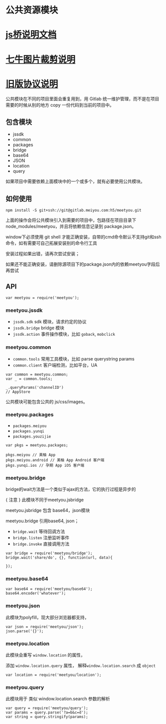 # 公共资源模块

# [js桥说明文档](http://git.meiyou.im/iOS/iOS/wikis/URI)

# [七牛图片裁剪说明](http://developer.qiniu.com/code/v6/api/kodo-api/image/imageview2.html)

# [旧版协议说明](http://gitlab.meiyou.com/h5/meetyou/blob/master/docs/oldbridge.md)

公共模块在不同的项目里面会重复用到，用 Gitlab 统一维护管理，而不是在项目需要的时候从别的地方 copy 一份代码到当前的项目中。

## 包含模块

- jssdk
- common
- packages
- bridge
- base64
- JSON
- location
- query

如果项目中需要依赖上面模块中的一个或多个，就有必要使用公共模块。

## 如何使用

```
npm install -S git+ssh://git@gitlab.meiyou.com:h5/meetyou.git
```

上面的操作会将公共模块引入到需要的项目中，包路径在项目目录下 node_modules/meetyou，并且将依赖信息记录到 package.json。

window下必须使用 git shell 才能正确安装，自带的cmd命令默认不支持git和ssh命令，如有需要可自己拓展安装别的命令行工具

安装过程如果出错，请再次尝试安装；

如果还不能正确安装，请删除源项目下的package.json内的依赖meetyou字段后再尝试

## API

```
var meetyou = require('meetyou');
```

### meetyou.jssdk

- `jssdk.sdk` sdk 模块，请求约定的协议
- `jssdk.bridge` bridge 模块
- `jssdk.action` 事件操作模块，比如 `goback`, `mobclick`

### meetyou.common

- `common.tools` 常用工具模块，比如 parse querystring params
- `common.client` 客户端检测，比如平台，UA

```
var common = meetyou.common;
var _ = common.tools;

_.queryParams('channelID')
// AppStore
```

公共模块可能包含公共的 js/css/images。

### meetyou.packages

- `packages.meiyou`
- `packages.yunqi`
- `packages.youzijie`

```
var pkgs = meetyou.packages;

pkgs.meiyou // 美柚 App
pkgs.meiyou.android // 美柚 App Android 客户端
pkgs.yunqi.ios // 孕期 App iOS 客户端
```

### meetyou.bridge

bridge的wait方法是一个类似于ajax的方法，它的执行过程是异步的

{ 注意 } 此模块不同于meetyou.jsbridge

meetyou.jsbridge 包含 base64，json模块

meetyou.bridge 引用base64, json；

- `bridge.wait` 等待回调方法
- `bridge.listen` 注册监听事件
- `bridge.invoke` 直接调用方法

```
var bridge = require('meetyou/bridge');
bridge.wait('share/do', {}, function(url, data){

});
```

### meetyou.base64

```
var base64 = require('meetyou/base64');
base64.encoder('whatever');
```

### meetyou.json

此模块为polyfill，现大部分浏览器都支持，

```
var json = require('meetyou/json');
json.parse('{}');
```

### meetyou.location

此模块会重写 `window.location` 的属性，

添加 `window.location.query` 属性， 解释`window.location.search` 成 `object`

```
var location = require('meetyou/location');
```

### meetyou.query

此模块用于 类似 window.location.search 参数的解析

```
var query = require('meetyou/query');
var params = query.parse('?a=b&c=d');
var string = query.stringify(params);
```
